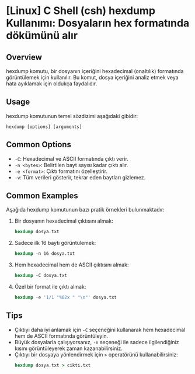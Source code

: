 # [Linux] C Shell (csh) hexdump Kullanımı: Dosyaların hex formatında dökümünü alır

## Overview
hexdump komutu, bir dosyanın içeriğini hexadecimal (onaltılık) formatında görüntülemek için kullanılır. Bu komut, dosya içeriğini analiz etmek veya hata ayıklamak için oldukça faydalıdır.

## Usage
hexdump komutunun temel sözdizimi aşağıdaki gibidir:

```
hexdump [options] [arguments]
```

## Common Options
- `-C`: Hexadecimal ve ASCII formatında çıktı verir.
- `-n <bytes>`: Belirtilen bayt sayısı kadar çıktı alır.
- `-e <format>`: Çıktı formatını özelleştirir.
- `-v`: Tüm verileri gösterir, tekrar eden baytları gizlemez.

## Common Examples
Aşağıda hexdump komutunun bazı pratik örnekleri bulunmaktadır:

1. Bir dosyanın hexadecimal çıktısını almak:
   ```csh
   hexdump dosya.txt
   ```

2. Sadece ilk 16 baytı görüntülemek:
   ```csh
   hexdump -n 16 dosya.txt
   ```

3. Hem hexadecimal hem de ASCII çıktısını almak:
   ```csh
   hexdump -C dosya.txt
   ```

4. Özel bir format ile çıktı almak:
   ```csh
   hexdump -e '1/1 "%02x " "\n"' dosya.txt
   ```

## Tips
- Çıktıyı daha iyi anlamak için `-C` seçeneğini kullanarak hem hexadecimal hem de ASCII formatında görüntüleyin.
- Büyük dosyalarla çalışıyorsanız, `-n` seçeneği ile sadece ilgilendiğiniz kısmı görüntüleyerek zaman kazanabilirsiniz.
- Çıktıyı bir dosyaya yönlendirmek için `>` operatörünü kullanabilirsiniz:
  ```csh
  hexdump dosya.txt > cikti.txt
  ```